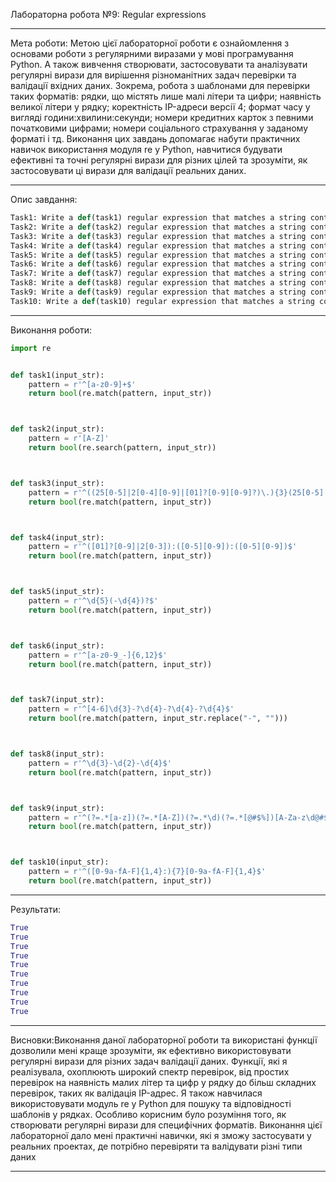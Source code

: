 Лабораторна робота №9: Regular expressions
___
Мета роботи:
 Метою цієї лабораторної роботи є ознайомлення з основами роботи з регулярними виразами у мові програмування Python. А також вивчення створювати, застосовувати та аналізувати регулярні вирази для вирішення різноманітних задач перевірки та валідації вхідних даних. Зокрема, робота з шаблонами для перевірки таких форматів: рядки, що містять лише малі літери та цифри; наявність великої літери у рядку; коректність IP-адреси версії 4; формат часу у вигляді години:хвилини:секунди;  номери кредитних карток з певними початковими цифрами; номери соціального страхування у заданому форматі і тд. Виконання цих завдань допомагає набути практичних навичок використання модуля re у Python, навчитися будувати ефективні та точні регулярні вирази для різних цілей та зрозуміти, як застосовувати ці вирази для валідації реальних даних.
___
Опис завдання:
```Python
Task1: Write a def(task1) regular expression that matches a string containing only lowercase letters and digits. Input: "hello123" Output: True
Task2: Write a def(task2) regular expression that matches a string containing at least one uppercase letter. Input: "Hello" Output: True
Task3: Write a def(task3) regular expression that matches a string containing a valid IPv4 address. Input: "192.168.1.1" Output: True
Task4: Write a def(task4) regular expression that matches a string containing a valid time in the format of "HH:MM:SS". Input: "12:34:56" Output: True
Task5: Write a def(task5) regular expression that matches a string containing a valid US postal code in the format of "NNNNN" or "NNNNN-NNNN". Input: "12345" or "12345-6789" Output: True
Task6: Write a def(task6) regular expression that matches a string containing a valid username, with the following criteria: only contains lowercase letters, numbers, underscores, and hyphens, and is between 6 and 12 characters long. Input: "john_doe-123" Output: True
Task7: Write a def(task7) regular expression that matches a string containing a valid credit card number (either 15 or 16 digits, starting with either 4, 5, or 6). Input: "4512-3456-7890-1234" Output: True
Task8: Write a def(task8) regular expression that matches a string containing a valid social security number (in the format of ###-##-####). Input: "123-45-6789" Output: True
Task9: Write a def(task9) regular expression that matches a string containing a valid password, with the following criteria: at least one uppercase letter, one lowercase letter, one digit, one special character (@, #, $, or %), and at least 8 characters long. Input: "Passw0rd#" Output: True
Task10: Write a def(task10) regular expression that matches a string containing a valid IPv6 address. Input: "2001:0db8:85a3:0000:0000:8a2e:0370:7334" Output: True.
```
___
Виконання роботи:
```Python
import re


def task1(input_str):
    pattern = r'^[a-z0-9]+$'
    return bool(re.match(pattern, input_str))



def task2(input_str):
    pattern = r'[A-Z]'
    return bool(re.search(pattern, input_str))



def task3(input_str):
    pattern = r'^((25[0-5]|2[0-4][0-9]|[01]?[0-9][0-9]?)\.){3}(25[0-5]|2[0-4][0-9]|[01]?[0-9][0-9]?)$'
    return bool(re.match(pattern, input_str))



def task4(input_str):
    pattern = r'^([01]?[0-9]|2[0-3]):([0-5][0-9]):([0-5][0-9])$'
    return bool(re.match(pattern, input_str))



def task5(input_str):
    pattern = r'^\d{5}(-\d{4})?$'
    return bool(re.match(pattern, input_str))



def task6(input_str):
    pattern = r'^[a-z0-9_-]{6,12}$'
    return bool(re.match(pattern, input_str))



def task7(input_str):
    pattern = r'^[4-6]\d{3}-?\d{4}-?\d{4}-?\d{4}$'
    return bool(re.match(pattern, input_str.replace("-", "")))



def task8(input_str):
    pattern = r'^\d{3}-\d{2}-\d{4}$'
    return bool(re.match(pattern, input_str))



def task9(input_str):
    pattern = r'^(?=.*[a-z])(?=.*[A-Z])(?=.*\d)(?=.*[@#$%])[A-Za-z\d@#$%]{8,}$'
    return bool(re.match(pattern, input_str))



def task10(input_str):
    pattern = r'^([0-9a-fA-F]{1,4}:){7}[0-9a-fA-F]{1,4}$'
    return bool(re.match(pattern, input_str))

```
___
Результати:
```Python
True
True
True
True
True
True
True
True
True
True

```
___
Висновки:Виконання даної лабораторної роботи та використані функції дозволили мені краще зрозуміти, як ефективно використовувати регулярні вирази для різних задач валідації даних.
Функції, які я реалізувала, охоплюють широкий спектр перевірок, від простих перевірок на наявність малих літер та цифр у рядку до більш складних перевірок, таких як валідація IP-адрес. Я також навчилася використовувати модуль re у Python для пошуку та відповідності шаблонів у рядках. Особливо корисним було розуміння того, як створювати регулярні вирази для специфічних форматів. Виконання цієї лабораторної дало мені практичні навички, які я зможу застосувати у реальних проектах, де потрібно перевіряти та валідувати різні типи даних
___